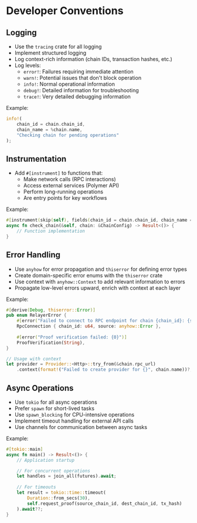 # Developer Conventions

## Logging
- Use the `tracing` crate for all logging
- Implement structured logging
- Log context-rich information (chain IDs, transaction hashes, etc.)
- Log levels:
  - `error!`: Failures requiring immediate attention
  - `warn!`: Potential issues that don't block operation
  - `info!`: Normal operational information
  - `debug!`: Detailed information for troubleshooting
  - `trace!`: Very detailed debugging information

Example:
```rust
info!(
    chain_id = chain.chain_id,
    chain_name = %chain.name,
    "Checking chain for pending operations"
);
```

## Instrumentation
- Add `#[instrument]` to functions that:
  - Make network calls (RPC interactions)
  - Access external services (Polymer API)
  - Perform long-running operations
  - Are entry points for key workflows

Example:
```rust
#[instrument(skip(self), fields(chain_id = chain.chain_id, chain_name = %chain.name))]
async fn check_chain(&self, chain: &ChainConfig) -> Result<()> {
    // Function implementation
}
```

## Error Handling
- Use `anyhow` for error propagation and `thiserror` for defining error types
- Create domain-specific error enums with the `thiserror` crate
- Use context with `anyhow::Context` to add relevant information to errors
- Propagate low-level errors upward, enrich with context at each layer

Example:
```rust
#[derive(Debug, thiserror::Error)]
pub enum RelayerError {
    #[error("Failed to connect to RPC endpoint for chain {chain_id}: {source}")]
    RpcConnection { chain_id: u64, source: anyhow::Error },
    
    #[error("Proof verification failed: {0}")]
    ProofVerification(String),
}

// Usage with context
let provider = Provider::<Http>::try_from(&chain.rpc_url)
    .context(format!("Failed to create provider for {}", chain.name))?;
```

## Async Operations
- Use `tokio` for all async operations
- Prefer `spawn` for short-lived tasks
- Use `spawn_blocking` for CPU-intensive operations
- Implement timeout handling for external API calls
- Use channels for communication between async tasks

Example:
```rust
#[tokio::main]
async fn main() -> Result<()> {
    // Application startup

    // For concurrent operations
    let handles = join_all(futures).await;
    
    // For timeouts
    let result = tokio::time::timeout(
        Duration::from_secs(30), 
        self.request_proof(source_chain_id, dest_chain_id, tx_hash)
    ).await??;
}
```
